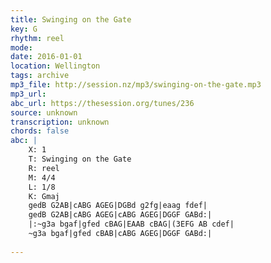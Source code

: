```yaml
---
title: Swinging on the Gate
key: G
rhythm: reel
mode: 
date: 2016-01-01
location: Wellington
tags: archive
mp3_file: http://session.nz/mp3/swinging-on-the-gate.mp3
mp3_url: 
abc_url: https://thesession.org/tunes/236
source: unknown
transcription: unknown
chords: false
abc: |
    X: 1
    T: Swinging on the Gate
    R: reel
    M: 4/4
    L: 1/8
    K: Gmaj
    gedB G2AB|cABG AGEG|DGBd g2fg|eaag fdef|
    gedB G2AB|cABG AGEG|cABG AGEG|DGGF GABd:|
    |:~g3a bgaf|gfed cBAG|EAAB cBAG|(3EFG AB cdef|
    ~g3a bgaf|gfed cBAB|cABG AGEG|DGGF GABd:|
    
---
```


